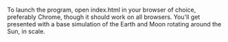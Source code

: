 To launch the program, open index.html in your browser of choice, preferably Chrome, though it should work on all browsers.
You'll get presented with a base simulation of the Earth and Moon rotating around the Sun, in scale.